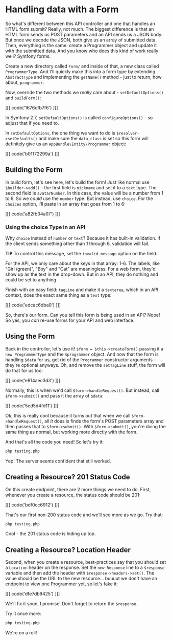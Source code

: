 # Handling data with a Form

So what's different between this API controller and one that handles
an HTML form submit? Really, not much. The biggest difference is that an
HTML form sends us POST parameters and an API sends us a JSON body. But once
we decode the JSON, both give us an array of submitted data. Then, everything
is the same: create a Programmer object and update it with the submitted
data. And you know who does this kind of work really well? Symfony forms.

Create a new directory called `Form/` and inside of that, a new class called
`ProgrammerType`. And I'll quickly make this into a form type by extending
`AbstractType` and implementing the `getName()` method - just to return,
how about, `programmer`.

Now, override the two methods we *really* care about - `setDefaultOptions()`
and `buildForm()`:

[[[ code('1676cfb7f6') ]]]

In Symfony 2.7, `setDefaultOptions()` is called `configureOptions()` - so
adjust that if you need to.

In `setDefaultOptions`, the one thing we want to do is `$resolver->setDefaults()`
and make sure the `data_class` is set so this form will definitely give us
an `AppBundle\Entity\Programmer` object:

[[[ code('b01172299a') ]]]

## Building the Form

In build form, let's see here, let's build the form! Just like normal
use `$builder->add()` - the first field is `nickname` and set it to a `text`
type. The second field is `avatarNumber`. In this case, the value will be
a number from 1 to 6. So we *could* use the `number` type. But instead, use
`choice`. For the `choices` option, I'll paste in an array that goes from
1 to 6:

[[[ code('a82fb34a07') ]]]

### Using the choice Type in an API

Why `choice` instead of `number` or `text`? Because it has built-in validation.
If the client sends something other than 1 through 6, validation will fail.

**TIP** To control this message, set the `invalid_message` option on the field.

For the API, we only care about the keys in that array: 1-6. The labels, like
"Girl (green)", "Boy" and "Cat" are meaningless. For a web form, they'd show
up as the text in the drop-down. But in an API, they do nothing and could
be set to anything.

Finish with an easy field: `tagLine` and make it a `textarea`, which in an
API context, does the exact same thing as a `text` type:

[[[ code('edcac6dba0') ]]]

So, there's our form.
Can you tell this form is being used in an API? Nope! So yes, you *can* re-use
forms for your API and web interface.

## Using the Form

Back in the controller, let's use it! `$form = $this->createForm()` passing
it a `new ProgrammerType` and the `$programmer` object. And now that the
form is handling `$data` for us, get rid of the `Programmer` constructor
arguments - they're optional anyways. Oh, and remove the `setTagLine` stuff,
the form will do that for us too:

[[[ code('e814aec3d3') ]]]

Normally, this is when we'd call `$form->handleRequest()`. But instead, call
`$form->submit()` and pass it the array of `$data`:

[[[ code('5ed5d4fd11') ]]]

Ok, this is really cool because it turns out that when we call `$form->handleRequest()`,
all *it* does is finds the form's POST parameters array and then passes that
to `$form->submit()`. With `$form->submit()`, you're doing the same thing
as normal, but working more directly with the form.

And that's all the code you need! So let's try it:

```bash
php testing.php
```

Yep! The server seems confident that still worked.

## Creating a Resource? 201 Status Code

On this create endpoint, there are 2 more things we need to do. First, whenever
you create a resource, the status code should be 201:

[[[ code('bdf0cc6912') ]]]

That's our first non-200 status code and we'll see more as we go. Try that:

```bash
php testing.php
```

Cool - the 201 status code is hiding up top.

## Creating a Resource? Location Header

Second, when you create a resource, best-practices say that you should set
a `Location` header on the response. Set the `new Response` line to a
`$response` variable and then add the header with `$response->headers->set()`.
The value should be the URL to the new resource... buuuut we don't have an
endpoint to view one Programmer yet, so let's fake it:

[[[ code('dfe7db9425') ]]]

We'll fix it soon, I promise! Don't forget to return the `$response`.

Try it once more:

```bash
php testing.php
```

We're on a roll!
